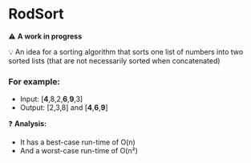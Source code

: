 # RodSort
:warning: **A work in progress**

💡 An idea for a sorting algorithm that sorts one list of numbers into two sorted lists (that are not necessarily sorted when concatenated)
### For example: 
- Input: [**4**,8,2,**6**,**9**,3]
- Output: [2,3,8] and [**4**,**6**,**9**]

❓ **Analysis:**
- It has a best-case run-time of O(n)
- And a worst-case run-time of O(n²)

